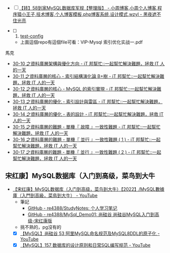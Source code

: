

- [ ] [【转】58到家MySQL数据库军规【整理版】 - 小周博客,小周个人博客,程序猿小王子,技术博客,个人博客模板,php博客系统,设计模式,wzyl - 黑夜遮不住光亮](https://www.css3er.com/p/188.html)


- [ ] 1. [test-config](https://github.com/re4388/test-config/tree/master)
	- 上面這個repo有這個file可看：VIP-Mysql 索引优化实战一.pdf





馬克
- [30-10 之資料庫層架構與優化方向 - iT 邦幫忙::一起幫忙解決難題，拯救 IT 人的一天](https://ithelp.ithome.com.tw/articles/10220653)
- [30-11 之資料庫層的核心 - 索引結構演化論 B+樹 - iT 邦幫忙::一起幫忙解決難題，拯救 IT 人的一天](https://ithelp.ithome.com.tw/articles/10221111)
- [30-12 之資料庫層的核心 - MySQL 的索引實現 - iT 邦幫忙::一起幫忙解決難題，拯救 IT 人的一天](https://ithelp.ithome.com.tw/articles/10221572)
- [30-13 之資料庫層的優化 - 索引設計與雷區 - iT 邦幫忙::一起幫忙解決難題，拯救 IT 人的一天](https://ithelp.ithome.com.tw/articles/10221971)
- [30-14 之資料庫層的優化 - 表的設計 - iT 邦幫忙::一起幫忙解決難題，拯救 IT 人的一天](https://ithelp.ithome.com.tw/articles/10222452)
- [30-15 之資料庫層的難題 - 單機『 故障 』一致性難題 - iT 邦幫忙::一起幫忙解決難題，拯救 IT 人的一天](https://ithelp.ithome.com.tw/articles/10222851)
- [30-16 之資料庫層的難題 - 單機『 並行 』一致性難題 ( 1 ) - iT 邦幫忙::一起幫忙解決難題，拯救 IT 人的一天](https://ithelp.ithome.com.tw/articles/10223427)
- [30-17 之資料庫層的難題 - 單機『 並行 』一致性難題 ( 2 ) - iT 邦幫忙::一起幫忙解決難題，拯救 IT 人的一天](https://ithelp.ithome.com.tw/articles/10223842)


## 宋红康】MySQL数据库（入门到高级，菜鸟到大牛
- [【宋红康】MySQL数据库（入门到高级，菜鸟到大牛）【2022】/MySQL數據庫（入門到高級，菜鳥到大牛） - YouTube](https://youtube.com/playlist?list=PLmOn9nNkQxJFi4x7rZ5wpUKts3u7cDx21&si=rihU2pN3RzS8QVrj)
	- 筆記
		- [GitHub - re4388/StudyNotes: 个人学习笔记](https://github.com/re4388/StudyNotes)
		- [GitHub - re4388/MySql\_Demo01: 尚硅谷 尚硅谷MySQL入门到高级-宋红康版](https://github.com/re4388/MySql_Demo01)
	- 挑不熟的，pg沒有的
	- [x] [【MySQL】尚硅谷 53 阿里MySQL命名规范及MySQL8DDL的原子化 - YouTube](https://www.youtube.com/watch?v=7a1H_iO72_s&list=PLmOn9nNkQxJFi4x7rZ5wpUKts3u7cDx21&index=53)
	- [x] [【MySQL】157 数据库的设计原则和日常SQL编写规范 - YouTube](https://www.youtube.com/watch?v=7oCZF7zLYZM&list=PLmOn9nNkQxJFi4x7rZ5wpUKts3u7cDx21&index=158)
